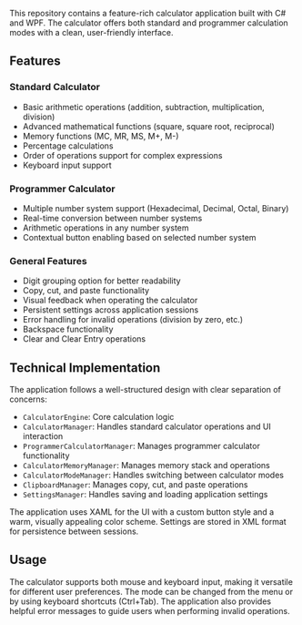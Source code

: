 This repository contains a feature-rich calculator application built with C# and WPF. The calculator offers both standard and programmer calculation modes with a clean, user-friendly interface.

## Features

### Standard Calculator
- Basic arithmetic operations (addition, subtraction, multiplication, division)
- Advanced mathematical functions (square, square root, reciprocal)
- Memory functions (MC, MR, MS, M+, M-)
- Percentage calculations
- Order of operations support for complex expressions
- Keyboard input support

### Programmer Calculator
- Multiple number system support (Hexadecimal, Decimal, Octal, Binary)
- Real-time conversion between number systems
- Arithmetic operations in any number system
- Contextual button enabling based on selected number system

### General Features
- Digit grouping option for better readability
- Copy, cut, and paste functionality
- Visual feedback when operating the calculator
- Persistent settings across application sessions
- Error handling for invalid operations (division by zero, etc.)
- Backspace functionality
- Clear and Clear Entry operations

## Technical Implementation

The application follows a well-structured design with clear separation of concerns:

- `CalculatorEngine`: Core calculation logic
- `CalculatorManager`: Handles standard calculator operations and UI interaction
- `ProgrammerCalculatorManager`: Manages programmer calculator functionality
- `CalculatorMemoryManager`: Manages memory stack and operations
- `CalculatorModeManager`: Handles switching between calculator modes
- `ClipboardManager`: Manages copy, cut, and paste operations
- `SettingsManager`: Handles saving and loading application settings

The application uses XAML for the UI with a custom button style and a warm, visually appealing color scheme. Settings are stored in XML format for persistence between sessions.

## Usage

The calculator supports both mouse and keyboard input, making it versatile for different user preferences. The mode can be changed from the menu or by using keyboard shortcuts (Ctrl+Tab). The application also provides helpful error messages to guide users when performing invalid operations.
